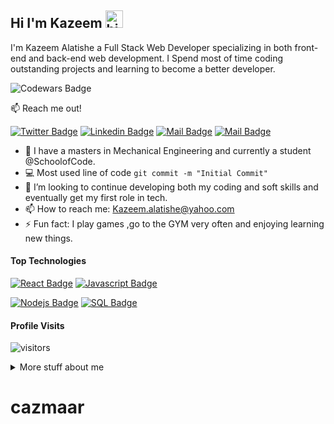 ## Hi I'm Kazeem <img src="https://user-images.githubusercontent.com/1303154/88677602-1635ba80-d120-11ea-84d8-d263ba5fc3c0.gif" width="28px" alt="hi">

I'm Kazeem Alatishe a Full Stack Web Developer specializing in both front-end and back-end web development. I Spend most of time coding outstanding projects and learning to become a better developer.

![Codewars Badge](https://www.codewars.com/users/cazmaars/badges/micro)

:mailbox: Reach me out!

[![Twitter Badge](https://img.shields.io/badge/-@Cazmaars-1ca0f1?style=flat&labelColor=1ca0f1&logo=twitter&logoColor=white&link=https://twitter.com/Ipenywis)](https://twitter.com/cazmaars)  [![Linkedin Badge](https://img.shields.io/badge/-Kazeem-0e76a8?style=flat&labelColor=0e76a8&logo=linkedin&logoColor=white)](https://www.linkedin.com/in/kazeem-alatishe/) [![Mail Badge](https://img.shields.io/badge/-@cazmaars-e84393?style=flat&labelColor=e84393&logo=instagram&logoColor=white)](https://www.instagram.com/cazmaars/) [![Mail Badge](https://img.shields.io/badge/-kazeem-c0392b?style=flat&labelColor=c0392b&logo=gmail&logoColor=white)](mailto:kazeem.alatishe@yahoo.com)

<!-- TODO: Add last video link -->

- 🔭 I have a masters in Mechanical Engineering and currently a student @SchoolofCode.
- :computer: Most used line of code `git commit -m "Initial Commit"`
- 🤔 I’m looking to continue developing both my coding and soft skills and eventually get my first role in tech.
- 📫 How to reach me: Kazeem.alatishe@yahoo.com
- ⚡ Fun fact: I play games ,go to the GYM very often and enjoying learning new things.

#### Top Technologies

<!-- TODO: Make technologies links takes you to repositories -->

[![React Badge](https://img.shields.io/badge/-React-61DBFB?style=for-the-badge&labelColor=black&logo=react&logoColor=61DBFB)](#) 
[![Javascript Badge](https://img.shields.io/badge/-Javascript-F0DB4F?style=for-the-badge&labelColor=black&logo=javascript&logoColor=F0DB4F)](#) 
<!-- [![Typescript Badge](https://img.shields.io/badge/-Typescript-007acc?style=for-the-badge&labelColor=black&logo=typescript&logoColor=007acc)](#)  -->
[![Nodejs Badge](https://img.shields.io/badge/-Nodejs-3C873A?style=for-the-badge&labelColor=black&logo=node.js&logoColor=3C873A)](#) 
[![SQL Badge](https://img.shields.io/badge/-SQL-e535ab?style=for-the-badge&labelColor=black&logo=node.js&logoColor=e535ab)](#)



<!-- #### Bizness
- :paperclip: [My Resume/CV](https://github.com/ipenywis/ipenywis/blob/master/resumes/resume%20v1.0.pdf)
- :email: ipenywis@gmail.com -->


#### Profile Visits 

![visitors](https://visitor-badge.glitch.me/badge?page_id=cazmaar.cazmaar)

<details>
<summary>
  More stuff about me
</summary>

<br >

I love getting to meet people, writing codes and working in a team because i believe you need to work in a great team in order to get tasks done. 

#### Coding Stats

<!--START_SECTION:waka-->

```text
TypeScript   25 hrs 3 mins   ███████████████░░░░░░░░░░   60.51 %
Terraform    6 hrs 18 mins   ███▓░░░░░░░░░░░░░░░░░░░░░   15.25 %
JSON         4 hrs 23 mins   ██▓░░░░░░░░░░░░░░░░░░░░░░   10.60 %
YAML         2 hrs 45 mins   █▓░░░░░░░░░░░░░░░░░░░░░░░   06.68 %
Markdown     1 hr 36 mins    █░░░░░░░░░░░░░░░░░░░░░░░░   03.88 %
Other        38 mins         ▒░░░░░░░░░░░░░░░░░░░░░░░░   01.55 %
```

<!--END_SECTION:waka-->

#### Github Stats

![Kazeem's github stats](https://github-readme-stats.vercel.app/api?username=cazmaar&count_private=true&theme=tokyonight&hide=prs)

</details>


[reactplaylist]: https://www.youtube.com/watch?v=KxXXEL-k47Y&list=PLvXDmnBbOF7RnYiZvDwl2Pzcs2kfi10wd
[vscodetutorial]: https://www.youtube.com/watch?v=Bkie2ai8qeE&t=8s
[htmltutorial]: https://www.youtube.com/watch?v=VK6MXVxOsws&t=27s
[javascripttutorial]: https://www.youtube.com/watch?v=D-LHKvmX37E
# cazmaar
